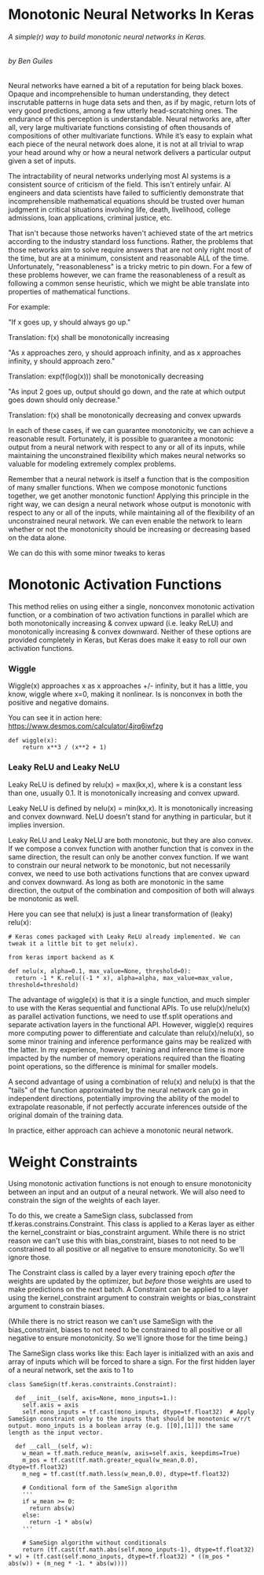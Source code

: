 # Monotonic Neural Networks In Keras

###### A simple(r) way to build monotonic neural networks in Keras.

###### by Ben Guiles

Neural networks have earned a bit of a reputation for being black boxes. Opaque and incomprehensible to human understanding, they detect inscrutable patterns in huge data sets and then, as if by magic, return lots of very good predictions, among a few utterly head-scratching ones. The endurance of this perception is understandable. Neural networks are, after all, very large multivariate functions consisting of often thousands of compositions of other multivariate functions. While it’s easy to explain what each piece of the neural network does alone, it is not at all trivial to wrap your head around why or how a neural network delivers a particular output given a set of inputs.

The intractability of neural networks underlying most AI systems is a consistent source of criticism of the field. This isn't entirely unfair. AI engineers and data scientists have failed to sufficiently demonstrate that incomprehensible mathematical equations should be trusted over human judgment in critical situations involving life, death, livelihood, college admissions, loan applications, criminal justice, etc. 

That isn't because those networks haven't achieved state of the art metrics according to the industry standard loss functions. Rather, the problems that those networks aim to solve require answers that are not only right most of the time, but are at a minimum, consistent and reasonable ALL of the time. Unfortunately, "reasonableness" is a tricky metric to pin down. For a few of these problems however, we can frame the reasonableness of a result as following a common sense heuristic, which we might be able translate into properties of mathematical functions. 

For example:

"If x goes up, y should always go up."

Translation: f(x) shall be monotonically increasing

"As x approaches zero, y should approach infinity, and as x approaches infinity, y should approach zero." 

Translation: exp(f(log(x))) shall be monotonically decreasing

"As input 2 goes up, output should go down, and the rate at which output goes down should only decrease." 

Translation: f(x) shall be monotonically decreasing and convex upwards

In each of these cases, if we can guarantee monotonicity, we can achieve a reasonable result. Fortunately, it is possible to guarantee a monotonic output from a neural network with respect to any or all of its inputs, while maintaining the unconstrained flexibility which makes neural networks so valuable for modeling extremely complex problems.

Remember that a neural network is itself a function that is the composition of many smaller functions. When we compose monotonic functions together, we get another monotonic function! Applying this principle in the right way, we can design a neural network whose output is monotonic with respect to any or all of the inputs, while maintaining all of the flexibility of an unconstrained neural network. We can even enable the network to learn whether or not the monotonicity should be increasing or decreasing based on the data alone.

We can do this with some minor tweaks to keras 

# Monotonic Activation Functions

This method relies on using either a single, nonconvex monotonic activation function, or a combination of two activation functions in parallel which are both monotonically increasing & convex upward (i.e. leaky ReLU) and monotonically increasing & convex downward. Neither of these options are provided completely in Keras, but Keras does make it easy to roll our own activation functions.

### Wiggle

Wiggle(x) approaches x as x approaches +/- infinity, but it has a little, you know, wiggle where x=0, making it nonlinear. Is is nonconvex in both the positive and negative domains.

You can see it in action here: https://www.desmos.com/calculator/4jrq6iwfzg

```
def wiggle(x):
    return x**3 / (x**2 + 1)
```

### Leaky ReLU and Leaky NeLU

Leaky ReLU is defined by relu(x) = max(kx,x), where k is a constant less than one, usually 0.1. It is monotonically increasing and convex upward.

Leaky NeLU is defined by nelu(x) = min(kx,x). It is monotonically increasing and convex downward. NeLU doesn't stand for anything in particular, but it implies inversion.

Leaky ReLU and Leaky NeLU are both monotonic, but they are also convex. If we compose a convex function with another function that is convex in the same direction, the result can only be another convex function. If we want to constrain our neural network to be monotonic, but not necessarily convex, we need to use both activations functions that are convex upward and convex downward. As long as both are monotonic in the same direction, the output of the combination and composition of both will always be monotonic as well.

Here you can see that nelu(x) is just a linear transformation of (leaky) relu(x):

```
# Keras comes packaged with Leaky ReLU already implemented. We can tweak it a little bit to get nelu(x).

from keras import backend as K

def nelu(x, alpha=0.1, max_value=None, threshold=0):
  return -1 * K.relu((-1 * x), alpha=alpha, max_value=max_value, threshold=threshold)
```

The advantage of wiggle(x) is that it is a single function, and much simpler to use with the Keras sequential and functional APIs. To use relu(x)/nelu(x) as parallel activation functions, we need to use tf.split operations and separate activation layers in the functional API. However, wiggle(x) requires more computing power to differentiate and calculate than relu(x)/nelu(x), so some minor training and inference performance gains may be realized with the latter. In my experience, however, training and inference time is more impacted by the number of memory operations required than the floating point operations, so the difference is minimal for smaller models.

A second advantage of using a combination of relu(x) and nelu(x) is that the "tails" of the function approximated by the neural network can go in independent directions, potentially improving the ability of the model to extrapolate reasonable, if not perfectly accurate inferences outside of the original domain of the training data.

In practice, either approach can achieve a monotonic neural network.

# Weight Constraints

Using monotonic activation functions is not enough to ensure monotonicity between an input and an output of a neural network. We will also need to constrain the sign of the weights of each layer.

To do this, we create a SameSign class, subclassed from tf.keras.constrains.Constraint. This class is applied to a Keras layer as either the kernel\_constraint or bias\_constraint argument. While there is no strict reason we can't use this with bias\_constraint, biases to not need to be constrained to all positive or all negative to ensure monotonicity. So we'll ignore those.

The Constraint class is called by a layer every training epoch _after_ the weights are updated by the optimizer, but _before_ those weights are used to make predictions on the next batch. A Constraint can be applied to a layer using the kernel\_constraint argument to constrain weights or bias\_constraint argument to constrain biases. 

(While there is no strict reason we can't use SameSign with the bias\_constraint, biases to not need to be constrained to all positive or all negative to ensure monotonicity. So we'll ignore those for the time being.)

The SameSign class works like this: Each layer is initialized with an axis and array of inputs which will be forced to share a sign. For the first hidden layer of a neural network, set the axis to 1 to 

```
class SameSign(tf.keras.constraints.Constraint):

  def __init__(self, axis=None, mono_inputs=1.):
    self.axis = axis               
    self.mono_inputs = tf.cast(mono_inputs, dtype=tf.float32)  # Apply SameSign constraint only to the inputs that should be monotonic w/r/t output. mono_inputs is a boolean array (e.g. [[0],[1]]) the same length as the input vector.

  def __call__(self, w):
    w_mean = tf.math.reduce_mean(w, axis=self.axis, keepdims=True)
    m_pos = tf.cast(tf.math.greater_equal(w_mean,0.0), dtype=tf.float32)
    m_neg = tf.cast(tf.math.less(w_mean,0.0), dtype=tf.float32)

    # Conditional form of the SameSign algorithm
    '''
    if w_mean >= 0:
      return abs(w)
    else:
      return -1 * abs(w)
    '''

    # SameSign algorithm without conditionals
    return (tf.cast(tf.math.abs(self.mono_inputs-1), dtype=tf.float32) * w) + (tf.cast(self.mono_inputs, dtype=tf.float32) * ((m_pos * abs(w)) + (m_neg * -1. * abs(w))))
```
